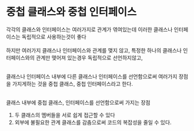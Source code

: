 # 중첩 클래스와 중첩 인터페이스

각각의 클래스와 인터페이스는 여러가지로 관계가 엮여있는데 이러한 클래스나 인터페이스는 독립적으로 사용하는것이 좋다
<br/><br/>
하지만 여러가지 클래스나 인터페이스와 관계를 맺지 않고,
특정한 하나의 클래스나 인터페이스와의 관계만 맺어져 있는경우 독립적으로 선언하지않고,
<br/><br/>

클래스나 인터페이스 내부에 다른 클래스나 인터페이스를 선언함으로써 여러가지 장점을 가지게하는 것을 중첩 클래스,
중첩 인터페이스라고 한다.

<br/>
클래스 내부에 중첩 클래스, 인터페이스를 선언함으로써 가지는 장점 <br/>
<ol>
    <li> 두 클래스의 멤버들을 서로 쉽게 접근할 수 있다 </li>
    <li> 외부에 불필요한 관계 클래스를 감춤으로써 코드의 복잡성을 줄일 수 있다.</li>
</ol>